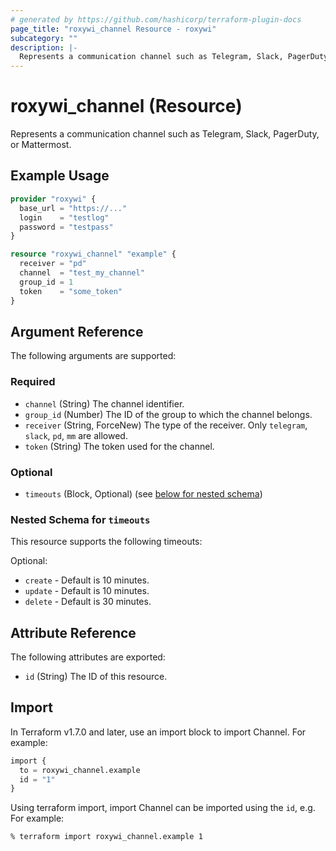 ```yaml
---
# generated by https://github.com/hashicorp/terraform-plugin-docs
page_title: "roxywi_channel Resource - roxywi"
subcategory: ""
description: |-
  Represents a communication channel such as Telegram, Slack, PagerDuty, or Mattermost.
---
```


# roxywi_channel (Resource)

Represents a communication channel such as Telegram, Slack, PagerDuty, or Mattermost.

## Example Usage

```terraform
provider "roxywi" {
  base_url = "https://..."
  login    = "testlog"
  password = "testpass"
}

resource "roxywi_channel" "example" {
  receiver = "pd"
  channel  = "test_my_channel"
  group_id = 1
  token    = "some_token"
}
```

## Argument Reference

The following arguments are supported:

### Required

- `channel` (String) The channel identifier.
- `group_id` (Number) The ID of the group to which the channel belongs.
- `receiver` (String, ForceNew) The type of the receiver. Only `telegram`, `slack`, `pd`, `mm` are allowed.
- `token` (String) The token used for the channel.

### Optional

- `timeouts` (Block, Optional) (see [below for nested schema](#nestedblock--timeouts))

<a id="nestedblock--timeouts"></a>

### Nested Schema for `timeouts`

This resource supports the following timeouts:

Optional:

* `create` - Default is 10 minutes.
* `update` - Default is 10 minutes.
* `delete` - Default is 30 minutes.

## Attribute Reference

The following attributes are exported:

- `id` (String) The ID of this resource.

## Import

In Terraform v1.7.0 and later, use an import block to import Channel. For example:

```terraform
import {
  to = roxywi_channel.example
  id = "1"
}
```

Using terraform import, import Channel can be imported using the `id`, e.g. For example:

```shell
% terraform import roxywi_channel.example 1
```